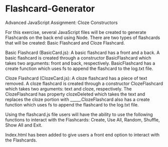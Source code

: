 # Flashcard-Generator

Advanced JavaScript Assignment: Cloze Constructors

For this exercise, several JavaScript files will be created to generate Flashcards on the back end using Node.  There are two types of flashcards that will be created: Basic Flashcard and Cloze Flashcard.

Basic Flashcard (BasicCard.js): A basic flashcard has a front and a back. A basic flashcard is created through a constructor BasicFlashcard which takes two arguments: front and back, respectively. BasicFlashcard has a create function which uses fs to append the flashcard to the log.txt file.

Cloze Flashcard (ClozeCard.js): A cloze flashcard has a piece of text removed. A cloze flashcard is created through a constructor ClozeFlashcard which takes two arguments: text and cloze, respectively. The ClozeFlashcard has property clozeDeleted which takes the text and replaces the cloze portion with _____.ClozeFlashcard also has a create function which uses fs to append the flashcard to the log.txt file.

Using the flashcard.js file users will have the ability to use the following functions to interact with the Flashcards: Create, Use All, Random, Shuffle, Show All and Exit.

Index.html has been added to give users a front end option to interact with the Flashcards.

